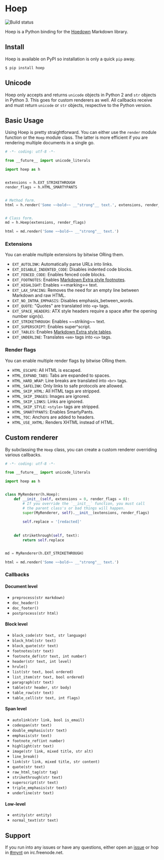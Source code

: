 # Hoep

![Build status][travis-ci]

Hoep is a Python binding for the [Hoedown][hoedown] Markdown library.


## Install

Hoep is available on PyPI so installation is only a quick `pip` away.

    $ pip install hoep


## Unicode

Hoep only accepts and returns `unicode` objects in Python 2 and `str` objects in Python 3. This goes for custom renderers as well. All callbacks receive and must return `unicode` or `str` objects, respective to the Python version.


## Basic Usage

Using Hoep is pretty straightforward. You can either use the `render` module function or the `Hoep` module class. The latter is more efficient if you are rendering multiple documents in a single go.

```python
# -*- coding: utf-8 -*-

from __future__ import unicode_literals

import hoep as h


extensions = h.EXT_STRIKETHROUGH
render_flags = h.HTML_SMARTYPANTS


# Method form.
html = h.render('Some ~~bold~~ __"strong"__ text.', extensions, render_flags)


# Class form.
md = h.Hoep(extensions, render_flags)

html = md.render('Some ~~bold~~ __"strong"__ text.')
```

### Extensions

You can enable multiple extensions by bitwise ORing them.

+ `EXT_AUTOLINK`: Automatically parse URLs into links.
+ `EXT_DISABLE_INDENTED_CODE`: Disables indented code blocks.
+ `EXT_FENCED_CODE`: Enables fenced code blocks.
+ `EXT_FOOTNOTES`: Enables [Markdown Extra style footnotes][syntax-footnotes].
+ `EXT_HIGHLIGHT`: Enables ==marking== text.
+ `EXT_LAX_SPACING`: Removes the need for an empty line between Markdown and raw HTML.
+ `EXT_NO_INTRA_EMPHASIS`: Disables emphasis_between_words.
+ `EXT_QUOTE`: "Quotes" are translated into `<q>` tags.
+ `EXT_SPACE_HEADERS`: ATX style headers require a space after the opening number sign(s).
+ `EXT_STRIKETHROUGH`: Enables \~~striking~~ text.
+ `EXT_SUPERSCRIPT`: Enables super\^script.
+ `EXT_TABLES`: Enables [Markdown Extra style tables][syntax-tables].
+ `EXT_UNDERLINE`: Translates `<em>` tags into `<u>` tags.

### Render flags

You can enable multiple render flags by bitwise ORing them.

+ `HTML_ESCAPE`: All HTML is escaped.
+ `HTML_EXPAND_TABS`: Tabs are expanded to spaces.
+ `HTML_HARD_WRAP`: Line breaks are translated into `<br>` tags.
+ `HTML_SAFELINK`: Only links to safe protocols are allowed.
+ `HTML_SKIP_HTML`: All HTML tags are stripped.
+ `HTML_SKIP_IMAGES`: Images are ignored.
+ `HTML_SKIP_LINKS`: Links are ignored.
+ `HTML_SKIP_STYLE`: `<style>` tags are stripped.
+ `HTML_SMARTYPANTS`: Enables SmartyPants.
+ `HTML_TOC`: Anchors are added to headers.
+ `HTML_USE_XHTML`: Renders XHTML instead of HTML.


## Custom renderer

By subclassing the `Hoep` class, you can create a custom renderer overriding various callbacks.

```python
# -*- coding: utf-8 -*-

from __future__ import unicode_literals

import hoep as h


class MyRenderer(h.Hoep):
    def __init__(self, extensions = 0, render_flags = 0):
        # If you override the `__init__` function, you must call
        # the parent class's or bad things will happen.
        super(MyRenderer, self).__init__(extensions, render_flags)
        
        self.replace = '[redacted]'
    
    
    def strikethrough(self, text):
        return self.replace


md = MyRenderer(h.EXT_STRIKETHROUGH)

html = md.render('Some ~~bold~~ __"strong"__ text.')
```

### Callbacks

#### Document level

+ `preprocess(str markdown)`
+ `doc_header()`
+ `doc_footer()`
+ `postprocess(str html)`

#### Block level

+ `block_code(str text, str language)`
+ `block_html(str text)`
+ `block_quote(str text)`
+ `footnotes(str text)`
+ `footnote_def(str text, int number)`
+ `header(str text, int level)`
+ `hrule()`
+ `list(str text, bool ordered)`
+ `list_item(str text, bool ordered)`
+ `paragraph(str text)`
+ `table(str header, str body)`
+ `table_row(str text)`
+ `table_cell(str text, int flags)`

#### Span level

+ `autolink(str link, bool is_email)`
+ `codespan(str text)`
+ `double_emphasis(str text)`
+ `emphasis(str text)`
+ `footnote_ref(int number)`
+ `highlight(str text)`
+ `image(str link, mixed title, str alt)`
+ `line_break()`
+ `link(str link, mixed title, str content)`
+ `quote(str text)`
+ `raw_html_tag(str tag)`
+ `strikethrough(str text)`
+ `superscript(str text)`
+ `triple_emphasis(str text)`
+ `underline(str text)`

#### Low-level

+ `entity(str entity)`
+ `normal_text(str text)`


## Support

If you run into any issues or have any questions, either open an [issue][github-issues] or hop in [#mynt][irc-webchat] on irc.freenode.net.


[github-issues]: https://github.com/Anomareh/Hoep/issues
[hoedown]: https://github.com/hoedown/hoedown
[irc-webchat]: http://webchat.freenode.net/?channels=mynt
[syntax-footnotes]: http://michelf.ca/projects/php-markdown/extra/#footnotes
[syntax-tables]: http://michelf.ca/projects/php-markdown/extra/#table

[travis-ci]: https://api.travis-ci.org/repositories/Anomareh/Hoep.png?branch=master
